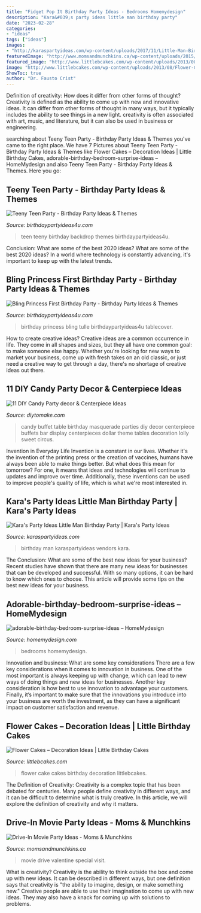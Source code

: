 ```yaml
---
title: "Fidget Pop It Birthday Party Ideas - Bedrooms Homemydesign"
description: "Kara&#039;s party ideas little man birthday party"
date: "2023-02-28"
categories:
- "ideas"
tags: ["ideas"]
images:
- "http://karaspartyideas.com/wp-content/uploads/2017/11/Little-Man-Birthday-Party-via-Karas-Party-Ideas-KarasPartyIdeas.com15.jpg"
featuredImage: "http://www.momsandmunchkins.ca/wp-content/uploads/2015/02/drive-in-movie-party-7.jpg"
featured_image: "http://www.littlebcakes.com/wp-content/uploads/2013/08/Flower-Cake-Ideas.jpg"
image: "http://www.littlebcakes.com/wp-content/uploads/2013/08/Flower-Cake-Ideas.jpg"
ShowToc: true
author: "Dr. Fausto Crist"
---
```



Definition of creativity: How does it differ from other forms of thought?
Creativity is defined as the ability to come up with new and innovative ideas. It can differ from other forms of thought in many ways, but it typically includes the ability to see things in a new light. creativity is often associated with art, music, and literature, but it can also be used in business or engineering.

	

		
searching about Teeny Teen Party - Birthday Party Ideas &amp; Themes you've came to the right place. We have 7 Pictures about Teeny Teen Party - Birthday Party Ideas &amp; Themes like Flower Cakes – Decoration Ideas | Little Birthday Cakes, adorable-birthday-bedroom-surprise-ideas – HomeMydesign and also Teeny Teen Party - Birthday Party Ideas &amp; Themes. Here you go:
		
    
## Teeny Teen Party - Birthday Party Ideas &amp; Themes

<img loading=lazy src="http://birthdaypartyideas4u.com/wp-content/uploads/2016/10/Teeny-Teen-Party-Polka-Dot-Backdrop.jpg" onerror="this.onerror=null;this.src='https://tse1.mm.bing.net/th?id=OIP.7q_H8RiTIum6wJAuOsCmUgHaLH&amp;pid=15.1';" alt="Teeny Teen Party - Birthday Party Ideas &amp; Themes">

_Source: birthdaypartyideas4u.com_

>teen teeny birthday backdrop themes birthdaypartyideas4u. 

	

Conclusion: What are some of the best 2020 ideas?
What are some of the best 2020 ideas? In a world where technology is constantly advancing, it's important to keep up with the latest trends.

    
## Bling Princess First Birthday Party - Birthday Party Ideas &amp; Themes

<img loading=lazy src="https://i1.wp.com/www.birthdaypartyideas4u.com/wp-content/uploads/2014/11/Bling-Princess-First-Birthday-Party-tulle-tablecover.jpg" onerror="this.onerror=null;this.src='https://tse4.mm.bing.net/th?id=OIP.-r-I1r4UZ_o6nriuy9UqJgHaLF&amp;pid=15.1';" alt="Bling Princess First Birthday Party - Birthday Party Ideas &amp; Themes">

_Source: birthdaypartyideas4u.com_

>birthday princess bling tulle birthdaypartyideas4u tablecover. 

	

How to create creative ideas?
Creative ideas are a common occurrence in life. They come in all shapes and sizes, but they all have one common goal: to make someone else happy. Whether you're looking for new ways to market your business, come up with fresh takes on an old classic, or just need a creative way to get through a day, there's no shortage of creative ideas out there.

    
## 11 DIY Candy Party Decor &amp; Centerpiece Ideas

<img loading=lazy src="https://www.diytomake.com/wp-content/uploads/2015/10/party-ideas-candy-buffet.jpg" onerror="this.onerror=null;this.src='https://tse2.mm.bing.net/th?id=OIP.pFmsEyA94bnu7RzMKQVsxQHaGh&amp;pid=15.1';" alt="11 DIY Candy Party decor &amp; Centerpiece Ideas">

_Source: diytomake.com_

>candy buffet table birthday masquerade parties diy decor centerpiece buffets bar display centerpieces dollar theme tables decoration lolly sweet circus. 

	

Invention in Everyday Life
Invention is a constant in our lives. Whether it's the invention of the printing press or the creation of vaccines, humans have always been able to make things better. But what does this mean for tomorrow? For one, it means that ideas and technologies will continue to updates and improve over time. Additionally, these inventions can be used to improve people's quality of life, which is what we're most interested in.

    
## Kara&#039;s Party Ideas Little Man Birthday Party | Kara&#039;s Party Ideas

<img loading=lazy src="http://karaspartyideas.com/wp-content/uploads/2017/11/Little-Man-Birthday-Party-via-Karas-Party-Ideas-KarasPartyIdeas.com15.jpg" onerror="this.onerror=null;this.src='https://tse4.mm.bing.net/th?id=OIP.gqQ8pW5L6l4kJQwd6xGsHwHaLH&amp;pid=15.1';" alt="Kara&#039;s Party Ideas Little Man Birthday Party | Kara&#039;s Party Ideas">

_Source: karaspartyideas.com_

>birthday man karaspartyideas vendors kara. 

	

The Conclusion: What are some of the best new ideas for your business?
Recent studies have shown that there are many new ideas for businesses that can be developed and successful. With so many options, it can be hard to know which ones to choose. This article will provide some tips on the best new ideas for your business.

    
## Adorable-birthday-bedroom-surprise-ideas – HomeMydesign

<img loading=lazy src="https://homemydesign.com/wp-content/uploads/2020/06/adorable-birthday-bedroom-surprise-ideas-248x300.jpg" onerror="this.onerror=null;this.src='https://tse1.mm.bing.net/th?id=OIP.EZkBo1QuJYnCDU_Ars6YUQAAAA&amp;pid=15.1';" alt="adorable-birthday-bedroom-surprise-ideas – HomeMydesign">

_Source: homemydesign.com_

>bedrooms homemydesign. 

	

Innovation and business: What are some key considerations
There are a few key considerations when it comes to innovation in business. One of the most important is always keeping up with change, which can lead to new ways of doing things and new ideas for businesses. Another key consideration is how best to use innovation to advantage your customers. Finally, it’s important to make sure that the innovations you introduce into your business are worth the investment, as they can have a significant impact on customer satisfaction and revenue.

    
## Flower Cakes – Decoration Ideas | Little Birthday Cakes

<img loading=lazy src="http://www.littlebcakes.com/wp-content/uploads/2013/08/Flower-Cake-Ideas.jpg" onerror="this.onerror=null;this.src='https://tse2.mm.bing.net/th?id=OIP.j1IrmQly9Zuyi_N8rpt4pAHaLG&amp;pid=15.1';" alt="Flower Cakes – Decoration Ideas | Little Birthday Cakes">

_Source: littlebcakes.com_

>flower cake cakes birthday decoration littlebcakes. 

	

The Definition of Creativity:
Creativity is a complex topic that has been debated for centuries. Many people define creativity in different ways, and it can be difficult to determine what is truly creative. In this article, we will explore the definition of creativity and why it matters.

    
## Drive-In Movie Party Ideas - Moms &amp; Munchkins

<img loading=lazy src="http://www.momsandmunchkins.ca/wp-content/uploads/2015/02/drive-in-movie-party-7.jpg" onerror="this.onerror=null;this.src='https://tse1.mm.bing.net/th?id=OIP.lZcE4JYAvO62v_zhVSs4MwHaLh&amp;pid=15.1';" alt="Drive-In Movie Party Ideas - Moms &amp; Munchkins">

_Source: momsandmunchkins.ca_

>movie drive valentine special visit. 

	

What is creativity?
Creativity is the ability to think outside the box and come up with new ideas. It can be described in different ways, but one definition says that creativity is "the ability to imagine, design, or make something new." Creative people are able to use their imagination to come up with new ideas. They may also have a knack for coming up with solutions to problems.

